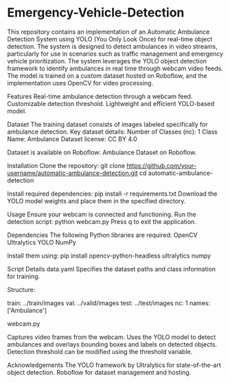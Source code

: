 # Emergency-Vehicle-Detection
This repository contains an implementation of an Automatic Ambulance Detection System using YOLO (You Only Look Once) for real-time object detection. The system is designed to detect ambulances in video streams, particularly for use in scenarios such as traffic management and emergency vehicle prioritization.
The system leverages the YOLO object detection framework to identify ambulances in real time through webcam video feeds. The model is trained on a custom dataset hosted on Roboflow, and the implementation uses OpenCV for video processing.

Features
Real-time ambulance detection through a webcam feed.
Customizable detection threshold.
Lightweight and efficient YOLO-based model.

Dataset
The training dataset consists of images labeled specifically for ambulance detection. Key dataset details:
Number of Classes (nc): 1
Class Name: Ambulance
Dataset license: CC BY 4.0

Dataset is available on Roboflow:
Ambulance Dataset on Roboflow.

Installation
Clone the repository:
git clone https://github.com/your-username/automatic-ambulance-detection.git
cd automatic-ambulance-detection

Install required dependencies:
pip install -r requirements.txt
Download the YOLO model weights and place them in the specified directory.

Usage
Ensure your webcam is connected and functioning.
Run the detection script:
python webcam.py
Press q to exit the application.

Dependencies
The following Python libraries are required:
OpenCV
Ultralytics YOLO
NumPy

Install them using:
pip install opencv-python-headless ultralytics numpy

Script Details
data.yaml
Specifies the dataset paths and class information for training.

Structure:

train: ../train/images
val: ../valid/images
test: ../test/images
nc: 1
names: ['Ambulance']

webcam.py

Captures video frames from the webcam.
Uses the YOLO model to detect ambulances and overlays bounding boxes and labels on detected objects.
Detection threshold can be modified using the threshold variable.

Acknowledgements
The YOLO framework by Ultralytics for state-of-the-art object detection.
Roboflow for dataset management and hosting.
